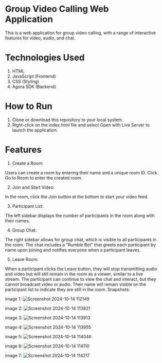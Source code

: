# Group Video Calling Web Application

This is a web application for group video calling, with a range of interactive features for video, audio, and chat.

# Technologies Used
   1. HTML
   2. JavaScript (Frontend)
   3. CSS (Styling)
   4. Agora SDK (Backend)

# How to Run
   1. Clone or download this repository to your local system.
   2. Right-click on the index.html file and select Open with Live Server to launch the 
        application.
# Features

 1. Create a Room:

  Users can create a room by entering their name and a unique room ID.
  Click Go to Room to enter the created room.
  
  2. Join and Start Video:

   In the room, click the Join button at the bottom to start your video feed.
   
  3. Participant List:

  The left sidebar displays the number of participants in the room along with their names.
  
  4. Group Chat:

The right sidebar allows for group chat, which is visible to all participants in the room.
The chat includes a "Rumble Bot" that greets each participant by name upon joining and notifies everyone when a participant leaves.

   5. Leave Room:

  When a participant clicks the Leave button, they will stop transmitting audio and video but 
  will still remain in the room as a viewer, similar to a live stream.
  The participant can continue to view the chat and interact, but they cannot broadcast video 
  or audio.
  Their name will remain visible on the participant list to indicate they are still in the room.
  Snapshots:

image 1:
![Screenshot 2024-10-14 112149](https://github.com/user-attachments/assets/74ad2e3d-1e7f-4a60-87af-54aa9b3289b3)

image 2:
![Screenshot 2024-10-14 113821](https://github.com/user-attachments/assets/234fa256-0627-47b1-8311-bb9a74230add)

image 3:
![Screenshot 2024-10-14 113913](https://github.com/user-attachments/assets/f8fc7b8f-bc03-4bb2-8b60-a88920163495)

image 4:
![Screenshot 2024-10-14 113955](https://github.com/user-attachments/assets/d0ba6965-afd8-4176-9549-99b079014753)

image 5:
![Screenshot 2024-10-14 114046](https://github.com/user-attachments/assets/ea4a6111-437d-4be6-b8c5-bbb4133aa221)

image 6:
![Screenshot 2024-10-14 114110](https://github.com/user-attachments/assets/13966f3a-e764-4961-b4eb-327dfa591373)

image 7:
![Screenshot 2024-10-14 114217](https://github.com/user-attachments/assets/239ccc5f-df98-4ed3-a11e-f0e874ffa384)
